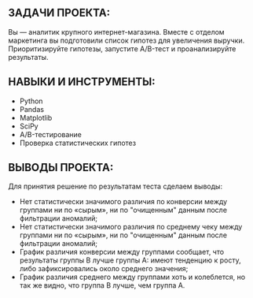 ## ЗАДАЧИ ПРОЕКТА: 
Вы — аналитик крупного интернет-магазина. Вместе с отделом маркетинга вы подготовили список гипотез для увеличения выручки. Приоритизируйте гипотезы, запустите A/B-тест 
и проанализируйте результаты.

## НАВЫКИ И ИНСТРУМЕНТЫ:
* Python
* Pandas
* Matplotlib
* SciPy
* A/B-тестирование
* Проверка статистических гипотез

## ВЫВОДЫ ПРОЕКТА:
Для принятия решение по результатам теста сделаем выводы:
  - Нет статистически значимого различия по конверсии между группами ни по «сырым», ни по "очищенным" данным после фильтрации аномалий;
  - Нет статистически значимого различия по среднему чеку между группами ни по «сырым», ни по "очищенным" данным после фильтрации аномалий;
  - График различия конверсии между группами сообщает, что результаты группы B лучше группы A: имеют тенденцию к росту, либо зафиксировались около среднего значения;
  - График различия среднего между группами хоть и колеблется, но так же видно, что группа В лучше, чем группа А.
